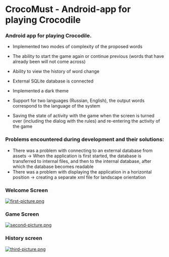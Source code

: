 # CrocoMust - Android-app for playing Crocodile

### Android app for playing Crocodile.
- Implemented two modes of complexity of the proposed words
- The ability to start the game again or continue previous (words that have already been will not come across)
- Ability to view the history of word change
  
- External SQLite database is connected
- Implemented a dark theme
- Support for two languages (Russian, English), the output words correspond to the language of the system
- Saving the state of activity with the game when the screen is turned over (including the dialog with the rules) and re-entering the activity of the game

### Problems encountered during development and their solutions:
- There was a problem with connecting to an external database from assets -> When the application is first started, the database is transferred to internal files, and then to the internal database, after which the database becomes readable
- There was a problem with displaying the application in a horizontal position -> creating a separate xml file for landscape orientation


### Welcome Screen
[![first-picture.png](https://i.postimg.cc/T3LDghJQ/first-picture.png)](https://postimg.cc/4YGyTfMh)
### Game Screen
[![second-picture.png](https://i.postimg.cc/85KpZm1v/second-picture.png)](https://postimg.cc/wyNYvJRx)
### History screen
[![third-picture.png](https://i.postimg.cc/XqBbQM1M/third-picture.png)](https://postimg.cc/64KgpPNz)
